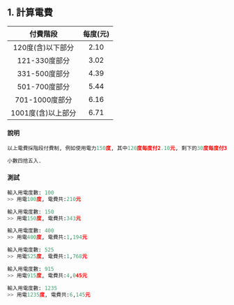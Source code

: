 

## 1. 計算電費

| 付費階段  | 每度(元)|
|:-----------:|:-----------:|
| 120度(含)以下部分 |  2.10 |
| 121-330度部分   | 3.02  |
| 331-500度部分 |   4.39  |
| 501-700度部分  |  5.44 |
| 701-1000度部分 |  6.16  |
| 1001度(含)以上部分 |  6.71 |

#### 說明
``` python
以上電費採階段付費制, 例如使用電力150度, 其中120度每度付2.10元, 剩下的30度每度付3.02元.

小數四捨五入.
``` 

#### 測試
``` python
輸入用電度數: 100
>> 用電100度, 電費共:210元

輸入用電度數: 150
>> 用電150度, 電費共:343元

輸入用電度數: 400
>> 用電400度, 電費共:1,194元

輸入用電度數: 525
>> 用電525度, 電費共:1,768元

輸入用電度數: 915
>> 用電915度, 電費共:4,045元

輸入用電度數: 1235
>> 用電1235度, 電費共:6,145元
```

